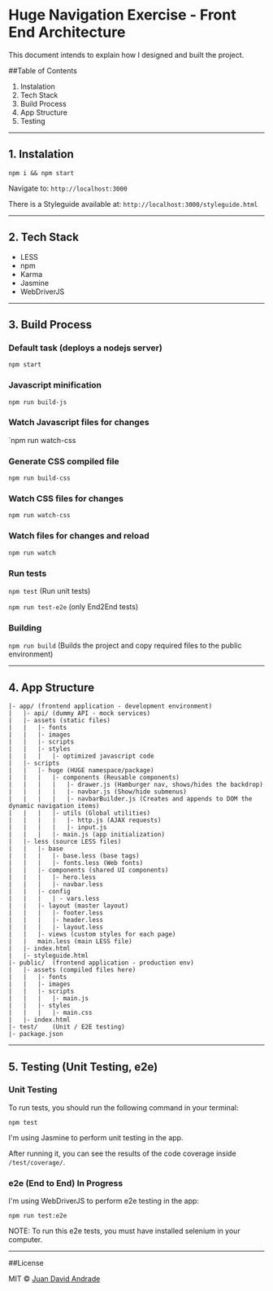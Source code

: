 # Huge Navigation Exercise - Front End Architecture

This document intends to explain how I designed and built the project.

##Table of Contents
1. Instalation
2. Tech Stack
3. Build Process
4. App Structure
5. Testing

-----------------------------------

## 1. Instalation

`npm i && npm start`

Navigate to: `http://localhost:3000`

There is a Styleguide available at: `http://localhost:3000/styleguide.html`

--------------------------------------

## 2. Tech Stack

- LESS
- npm
- Karma
- Jasmine
- WebDriverJS


-------------------------------------


## 3. Build Process

### Default task (deploys a nodejs server)
`npm start`

### Javascript minification
`npm run build-js`

### Watch Javascript files for changes
`npm run watch-css

### Generate CSS compiled file
`npm run build-css`

### Watch CSS files for changes
`npm run watch-css`

### Watch files for changes and reload
`npm run watch`

### Run tests

`npm test` (Run unit tests)

`npm run test-e2e` (only End2End tests)

### Building

`npm run build` (Builds the project and copy required files to the public environment)

---------------------------------------

## 4. App Structure

```
|- app/ (frontend application - development environment)
|	|- api/	(dummy API - mock services)
|	|- assets (static files)
|	|	|- fonts
|	|	|- images
|	|	|- scripts
|	|	|- styles
|	|	|	|- optimized javascript code
|	|- scripts
|	|	|- huge (HUGE namespace/package)
|   |	|	|- components (Reusable components)
|   |	|	|	|- drawer.js (Hamburger nav, shows/hides the backdrop)
|   |	|	|	|- navbar.js (Show/hide submenus)
|   |	|	|	|- navbarBuilder.js (Creates and appends to DOM the dynamic navigation items)
|   |	|	|- utils (Global utilities)
|   |	|	|	|- http.js (AJAX requests)
|   |	|	|	|- input.js
|   |	|	|- main.js (app initialization)
|	|- less (source LESS files)
|	|	|- base
|	|	|	|- base.less (base tags)
|	|	|	|- fonts.less (Web fonts)
|	|	|- components (shared UI components)
|	|	|	|- hero.less
|	|	|	|- navbar.less
|	|	|- config
|	|	|	| - vars.less
|   |   |- layout (master layout)
|   |   |   |- footer.less
|   |   |   |- header.less
|   |   |   |- layout.less
|	|	|- views (custom styles for each page)
|	|	main.less (main LESS file)
|	|- index.html
|	|- styleguide.html
|- public/	(frontend application - production env)
|	|- assets (compiled files here)
|	|	|- fonts
|	|	|- images
|	|	|- scripts
|	|	|	|- main.js
|	|	|- styles
|	|	|	|- main.css
|	|- index.html
|- test/	(Unit / E2E testing)
|- package.json
```

---------------------------------------

## 5. Testing (Unit Testing, e2e)


### Unit Testing

To run tests, you should run the following command in your terminal:

`npm test`

I'm using Jasmine to perform unit testing in the app.

After running it, you can see the results of the code coverage inside `/test/coverage/`.

### e2e (End to End) In Progress

I'm using WebDriverJS to perform e2e testing in the app:

`npm run test:e2e`

NOTE: To run this e2e tests, you must have installed selenium in your computer.


----------------------------------------

##License

MIT © [Juan David Andrade](http://jdandrade.com/)